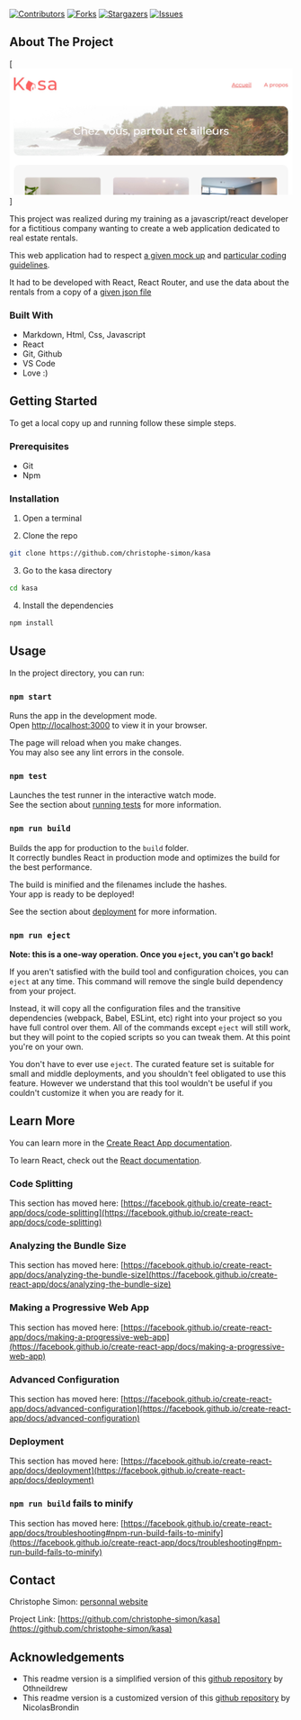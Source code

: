 <!-- PROJECT SHIELDS -->
<!--
*** This template uses markdown "reference style" links for readability.
*** Reference links are enclosed in brackets [ ] instead of parentheses ( ).
*** See the bottom of this document for the declaration of the reference variables
*** for contributors-url, forks-url, etc. This is an optional, concise syntax you may use.
*** https://www.markdownguide.org/basic-syntax/#reference-style-links
-->

[![Contributors][contributors-shield]][contributors-url] [![Forks][forks-shield]][forks-url] [![Stargazers][stars-shield]][stars-url] [![Issues][issues-shield]][issues-url]

<!-- ABOUT THE PROJECT -->
## About The Project

[![Kasa app Screen Shot][product-screenshot]]

This project was realized during my training as a javascript/react developer for a fictitious company wanting to create a web application dedicated to real estate rentals.

This web application had to respect [a given mock up](https://www.figma.com/file/bAnXDNqRKCRRP8mY2gcb5p) and [particular coding guidelines](https://course.oc-static.com/projects/Front-End+V2/P9+React+1/Coding+guidelines+Kasa+FR.pdf).

It had to be developed with React, React Router, and use the data about the rentals from a copy of a [given json file](https://s3-eu-west-1.amazonaws.com/course.oc-static.com/projects/Front-End+V2/P9+React+1/logements.json)


### Built With

- Markdown, Html, Css, Javascript
- React
- Git, Github
- VS Code
- Love :)

<!-- GETTING STARTED -->
## Getting Started

To get a local copy up and running follow these simple steps.

### Prerequisites

- Git
- Npm

### Installation
 
1. Open a terminal

2. Clone the repo
```sh
git clone https://github.com/christophe-simon/kasa
```

3. Go to the kasa directory 
```sh
cd kasa
```

4. Install the dependencies
```sh
npm install
```

<!-- USAGE EXAMPLES -->
## Usage

In the project directory, you can run:

### `npm start`

Runs the app in the development mode.\
Open [http://localhost:3000](http://localhost:3000) to view it in your browser.

The page will reload when you make changes.\
You may also see any lint errors in the console.

### `npm test`

Launches the test runner in the interactive watch mode.\
See the section about [running tests](https://facebook.github.io/create-react-app/docs/running-tests) for more information.

### `npm run build`

Builds the app for production to the `build` folder.\
It correctly bundles React in production mode and optimizes the build for the best performance.

The build is minified and the filenames include the hashes.\
Your app is ready to be deployed!

See the section about [deployment](https://facebook.github.io/create-react-app/docs/deployment) for more information.

### `npm run eject`

**Note: this is a one-way operation. Once you `eject`, you can't go back!**

If you aren't satisfied with the build tool and configuration choices, you can `eject` at any time. This command will remove the single build dependency from your project.

Instead, it will copy all the configuration files and the transitive dependencies (webpack, Babel, ESLint, etc) right into your project so you have full control over them. All of the commands except `eject` will still work, but they will point to the copied scripts so you can tweak them. At this point you're on your own.

You don't have to ever use `eject`. The curated feature set is suitable for small and middle deployments, and you shouldn't feel obligated to use this feature. However we understand that this tool wouldn't be useful if you couldn't customize it when you are ready for it.

## Learn More

You can learn more in the [Create React App documentation](https://facebook.github.io/create-react-app/docs/getting-started).

To learn React, check out the [React documentation](https://reactjs.org/).

### Code Splitting

This section has moved here: [https://facebook.github.io/create-react-app/docs/code-splitting](https://facebook.github.io/create-react-app/docs/code-splitting)

### Analyzing the Bundle Size

This section has moved here: [https://facebook.github.io/create-react-app/docs/analyzing-the-bundle-size](https://facebook.github.io/create-react-app/docs/analyzing-the-bundle-size)

### Making a Progressive Web App

This section has moved here: [https://facebook.github.io/create-react-app/docs/making-a-progressive-web-app](https://facebook.github.io/create-react-app/docs/making-a-progressive-web-app)

### Advanced Configuration

This section has moved here: [https://facebook.github.io/create-react-app/docs/advanced-configuration](https://facebook.github.io/create-react-app/docs/advanced-configuration)

### Deployment

This section has moved here: [https://facebook.github.io/create-react-app/docs/deployment](https://facebook.github.io/create-react-app/docs/deployment)

### `npm run build` fails to minify

This section has moved here: [https://facebook.github.io/create-react-app/docs/troubleshooting#npm-run-build-fails-to-minify](https://facebook.github.io/create-react-app/docs/troubleshooting#npm-run-build-fails-to-minify)

<!-- CONTACT -->
## Contact

Christophe Simon: [personnal website](https://www.csimon.info)

Project Link: [https://github.com/christophe-simon/kasa](https://github.com/christophe-simon/kasa)



<!-- ACKNOWLEDGEMENTS -->
## Acknowledgements

- This readme version is a simplified version of this [github repository](https://github.com/othneildrew/Best-README-Template) by Othneildrew
- This readme version is a customized version of this [github repository](https://github.com/NicolasBrondin/basic-readme-template) by NicolasBrondin





<!-- MARKDOWN LINKS & IMAGES -->
<!-- https://www.markdownguide.org/basic-syntax/#reference-style-links -->
[contributors-shield]: https://img.shields.io/github/contributors/christophe-simon/kasa.svg?style=flat-square
[contributors-url]: https://github.com/christophe-simon/kasa/graphs/contributors
[forks-shield]: https://img.shields.io/github/forks/christophe-simon/kasa.svg?style=flat-square
[forks-url]: https://github.com/christophe-simon/kasa/network/members
[stars-shield]: https://img.shields.io/github/stars/christophe-simon/kasa.svg?style=flat-square
[stars-url]: https://github.com/christophe-simon/kasa/stargazers
[issues-shield]: https://img.shields.io/github/issues/christophe-simon/kasa.svg?style=flat-square
[issues-url]: https://github.com/christophe-simon/kasa/issues
[license-shield]: https://img.shields.io/github/license/christophe-simon/kasa.svg?style=flat-square
[license-url]: https://github.com/christophe-simon/kasa/blob/master/LICENSE.txt
[product-screenshot]: docs/screenshot.jpg
